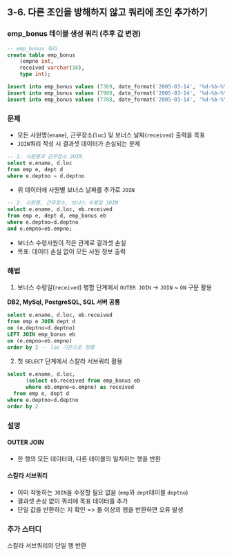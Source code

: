 ## 3-6. 다른 조인을 방해하지 않고 쿼리에 조인 추가하기

### emp_bonus 테이블 생성 쿼리 (추후 값 변경)
```sql
-- emp_bonus 쿼리
create table emp_bonus
    (empno int,
    received varchar(16),
    type int);

insert into emp_bonus values (7369, date_format('2005-03-14', '%d-%b-%Y'), 1);
insert into emp_bonus values (7900, date_format('2005-03-14', '%d-%b-%Y'), 2);
insert into emp_bonus values (7788, date_format('2005-03-14', '%d-%b-%Y'), 3);
```

### 문제
- 모든 사원명(`ename`), 근무장소(`loc`) 및 보너스 날짜(`received`) 출력을 목표
- `JOIN`쿼리 작성 시 결과셋 데이터가 손실되는 문제

```sql
-- 1. 사원명과 근무장소 JOIN
select e.ename, d.loc
from emp e, dept d
where e.deptno = d.deptno
```

- 위 데이터에 사원별 보너스 날짜를 추가로 `JOIN`

```sql
-- 2. 사원명, 근무장소, 보너스 수령일 JOIN
select e.ename, d.loc, eb.received
from emp e, dept d, emp_bonus eb
where e.deptno=d.deptno
and e.empno=eb.empno;
```

- 보너스 수령사원이 적은 관계로 결과셋 손실
- 목표: 데이터 손실 없이 모든 사원 정보 출력

### 해법
1. 보너스 수령일(`received`) 병합 단계에서 `OUTER JOIN` → `JOIN` ~ `ON` 구문 활용

**DB2, MySql, PostgreSQL, SQL 서버 공통**
```sql
select e.ename, d.loc, eb.received
from emp e JOIN dept d
on (e.deptno=d.deptno)
LEFT JOIN emp_bonus eb
on (e.empno=eb.empno)
order by 2 -- loc 기준으로 정렬
```

  2. 첫 `SELECT` 단계에서 스칼라 서브쿼리 활용
```sql
select e.ename, d.loc,
      (select eb.received from emp_bonus eb
      where eb.empno=e.empno) as received
  from emp e, dept d
where e.deptno=d.deptno
order by 2
```

### 설명 
#### OUTER JOIN
- 한 행의 모든 데이터와, 다른 테이블의 일치하는 행을 반환
#### 스칼라 서브쿼리
- 이미 작동하는 `JOIN`을 수정할 필요 없음 (`emp`와 `dept`테이블 `deptno`)
- 결과셋 손상 없이 쿼리에 목표 데이터를 추가
- 단일 값을 반환하는 지 확인 => 둘 이상의 행을 반환하면 오류 발생 


### 추가 스터디
스칼라 서브쿼리의 단일 행 반환
